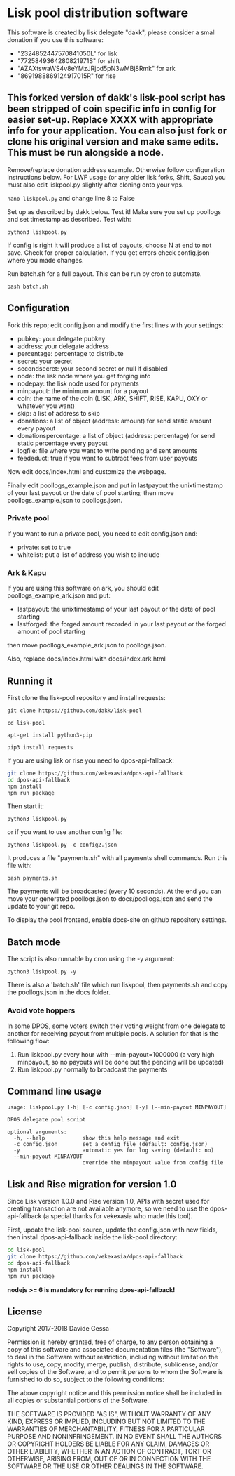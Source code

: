 # Lisk pool distribution software
This software is created by lisk delegate "dakk", please consider a small donation if you
use this software: 
- "2324852447570841050L" for lisk
- "7725849364280821971S" for shift
- "AZAXtswaWS4v8eYMzJRjpd5pN3wMBj8Rmk" for ark
- "8691988869124917015R" for rise
## This forked version of dakk's lisk-pool script has been stripped of coin specific info in config for easier set-up. Replace XXXX with appropriate info for your application. You can also just fork or clone his original version and make same edits. This must be run alongside a node. 

Remove/replace donation address example. Otherwise follow configuration instructions below. 
For LWF usage (or any older lisk forks, Shift, Sauco) you must also edit liskpool.py slightly after cloning onto your vps.

```nano liskpool.py``` and change line 8 to False

Set up as described by dakk below.
Test it! Make sure you set up poollogs and set timestamp as described. Test with:

```python3 liskpool.py``` 

If config is right it will produce a list of payouts, choose N at end to not save. Check for proper calculation. If you get errors check config.json where you made changes. 

Run batch.sh for a full payout. This can be run by cron to automate.

```bash batch.sh```

## Configuration
Fork this repo; edit config.json and modify the first lines with your settings:

- pubkey: your delegate pubkey
- address: your delegate address
- percentage: percentage to distribute
- secret: your secret
- secondsecret: your second secret or null if disabled
- node: the lisk node where you get forging info
- nodepay: the lisk node used for payments
- minpayout: the minimum amount for a payout
- coin: the name of the coin (LISK, ARK, SHIFT, RISE, KAPU, OXY or whatever you want)
- skip: a list of address to skip
- donations: a list of object (address: amount) for send static amount every payout
- donationspercentage: a list of object (address: percentage) for send static percentage every payout
- logfile: file where you want to write pending and sent amounts
- feededuct: true if you want to subtract fees from user payouts

Now edit docs/index.html and customize the webpage.

Finally edit poollogs_example.json and put in lastpayout the unixtimestamp of your last payout or the
date of pool starting; then move poollogs_example.json to poollogs.json.

### Private pool
If you want to run a private pool, you need to edit config.json and:

- private: set to true
- whitelist: put a list of address you wish to include

### Ark & Kapu
If you are using this software on ark, you should edit poollogs_example_ark.json and put:

- lastpayout: the unixtimestamp of your last payout or the date of pool starting 
- lastforged: the forged amount recorded in your last payout or the forged amount of pool starting

then move poollogs_example_ark.json to poollogs.json.

Also, replace docs/index.html with docs/index.ark.html

## Running it

First clone the lisk-pool repository and install requests:

```git clone https://github.com/dakk/lisk-pool```

```cd lisk-pool```

```apt-get install python3-pip```

```pip3 install requests```

If you are using lisk or rise you need to dpos-api-fallback:

```bash
git clone https://github.com/vekexasia/dpos-api-fallback
cd dpos-api-fallback
npm install
npm run package
```

Then start it:

```python3 liskpool.py```

or if you want to use another config file:

```python3 liskpool.py -c config2.json```

It produces a file "payments.sh" with all payments shell commands. Run this file with:

```bash payments.sh```

The payments will be broadcasted (every 10 seconds). At the end you can move your generated
poollogs.json to docs/poollogs.json and send the update to your git repo.

To display the pool frontend, enable docs-site on github repository settings.


## Batch mode

The script is also runnable by cron using the -y argument:

`python3 liskpool.py -y`

There is also a 'batch.sh' file which run liskpool, then payments.sh and copy the poollogs.json
in the docs folder.


### Avoid vote hoppers

In some DPOS, some voters switch their voting weight from one delegate to another for
receiving payout from multiple pools. A solution for that is the following flow:

1. Run liskpool.py every hour with --min-payout=1000000 (a very high minpayout, so no payouts will be done but the pending will be updated)
2. Run liskpool.py normally to broadcast the payments


## Command line usage

```
usage: liskpool.py [-h] [-c config.json] [-y] [--min-payout MINPAYOUT]

DPOS delegate pool script

optional arguments:
  -h, --help            show this help message and exit
  -c config.json        set a config file (default: config.json)
  -y                    automatic yes for log saving (default: no)
  --min-payout MINPAYOUT
                        override the minpayout value from config file
```

## Lisk and Rise migration for version 1.0

Since Lisk version 1.0.0 and Rise version 1.0, APIs with secret used for creating 
transaction are not available anymore, so we need to use the dpos-api-fallback
(a special thanks for vekexasia who made this tool). 

First, update the lisk-pool source, update the config.json with new fields, then install dpos-api-fallback inside the lisk-pool
directory:

```bash
cd lisk-pool
git clone https://github.com/vekexasia/dpos-api-fallback
cd dpos-api-fallback
npm install
npm run package
```

**nodejs >= 6 is mandatory for running dpos-api-fallback!**


## License
Copyright 2017-2018 Davide Gessa

Permission is hereby granted, free of charge, to any person obtaining a copy of this software and associated documentation files (the "Software"), to deal in the Software without restriction, including without limitation the rights to use, copy, modify, merge, publish, distribute, sublicense, and/or sell copies of the Software, and to permit persons to whom the Software is furnished to do so, subject to the following conditions:

The above copyright notice and this permission notice shall be included in all copies or substantial portions of the Software.

THE SOFTWARE IS PROVIDED "AS IS", WITHOUT WARRANTY OF ANY KIND, EXPRESS OR IMPLIED, INCLUDING BUT NOT LIMITED TO THE WARRANTIES OF MERCHANTABILITY, FITNESS FOR A PARTICULAR PURPOSE AND NONINFRINGEMENT. IN NO EVENT SHALL THE AUTHORS OR COPYRIGHT HOLDERS BE LIABLE FOR ANY CLAIM, DAMAGES OR OTHER LIABILITY, WHETHER IN AN ACTION OF CONTRACT, TORT OR OTHERWISE, ARISING FROM, OUT OF OR IN CONNECTION WITH THE SOFTWARE OR THE USE OR OTHER DEALINGS IN THE SOFTWARE.

